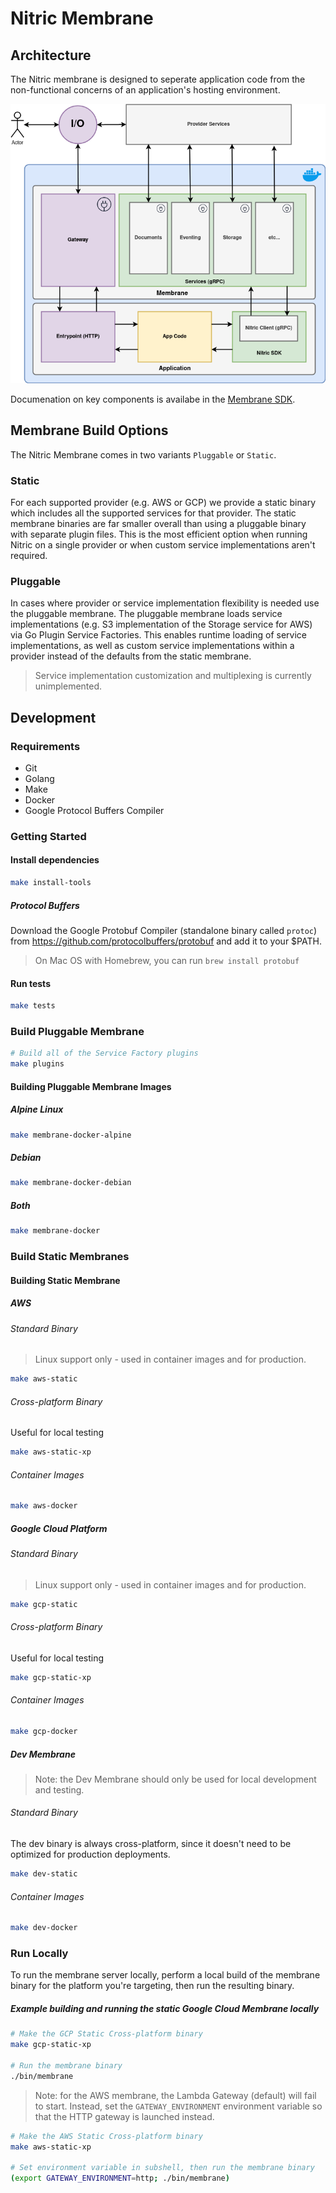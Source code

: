 # Nitric Membrane

## Architecture

The Nitric membrane is designed to seperate application code from the non-functional concerns of an application's hosting environment.

<p align="center">
  <img src="./docs/assets/architecture.png" alt="Sublime's custom image"/>
</p>

Documenation on key components is availabe in the [Membrane SDK](./plugins/sdk/README.md).

## Membrane Build Options
The Nitric Membrane comes in two variants `Pluggable` or `Static`.

### Static
For each supported provider (e.g. AWS or GCP) we provide a static binary which includes all the supported services for that provider.
The static membrane binaries are far smaller overall than using a pluggable binary with separate plugin files. This is the most efficient option
when running Nitric on a single provider or when custom service implementations aren't required.

### Pluggable
In cases where provider or service implementation flexibility is needed use the pluggable membrane. The pluggable 
membrane loads service implementations (e.g. S3 implementation of the Storage service for AWS) via Go Plugin Service
Factories. This enables runtime loading of service implementations, as well as custom service implementations within a
provider instead of the defaults from the static membrane.

> Service implementation customization and multiplexing is currently unimplemented.

## Development

### Requirements
 - Git
 - Golang
 - Make
 - Docker
 - Google Protocol Buffers Compiler

### Getting Started

#### Install dependencies
```bash
make install-tools
```

##### Protocol Buffers
Download the Google Protobuf Compiler (standalone binary called `protoc`) from https://github.com/protocolbuffers/protobuf and add it to your $PATH.

> On Mac OS with Homebrew, you can run `brew install protobuf`

#### Run tests
```bash
make tests
```

### Build Pluggable Membrane
```bash
# Build all of the Service Factory plugins
make plugins
```

#### Building Pluggable Membrane Images

##### Alpine Linux

```bash
make membrane-docker-alpine
```

##### Debian

```bash
make membrane-docker-debian
```

##### Both
```bash
make membrane-docker
```

### Build Static Membranes

#### Building Static Membrane

##### AWS

###### Standard Binary

> Linux support only - used in container images and for production.

```bash
make aws-static
```

###### Cross-platform Binary

Useful for local testing

```bash 
make aws-static-xp
```

###### Container Images

```bash
make aws-docker
```

##### Google Cloud Platform

###### Standard Binary

> Linux support only - used in container images and for production.

```bash
make gcp-static
```

###### Cross-platform Binary

Useful for local testing

```bash 
make gcp-static-xp
```

###### Container Images

```bash
make gcp-docker
```

##### Dev Membrane

> Note: the Dev Membrane should only be used for local development and testing.

###### Standard Binary

The dev binary is always cross-platform, since it doesn't need to be optimized for production deployments.

```bash
make dev-static
```

###### Container Images

```bash
make dev-docker
```

 
### Run Locally

To run the membrane server locally, perform a local build of the membrane binary for the platform you're targeting, then run the resulting binary.

##### Example building and running the static Google Cloud Membrane locally

```bash
# Make the GCP Static Cross-platform binary
make gcp-static-xp

# Run the membrane binary
./bin/membrane
```

> Note: for the AWS membrane, the Lambda Gateway (default) will fail to start. Instead, set the `GATEWAY_ENVIRONMENT` environment variable so that the HTTP gateway is launched instead.

```bash
# Make the AWS Static Cross-platform binary
make aws-static-xp

# Set environment variable in subshell, then run the membrane binary
(export GATEWAY_ENVIRONMENT=http; ./bin/membrane)
```

 